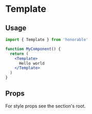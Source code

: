 # Template

## Usage

```jsx
import { Template } from 'honorable'

function MyComponent() {
  return (
    <Template>
      Hello world
    </Template>
  )
}
```

## Props

For style props see the section's root.
